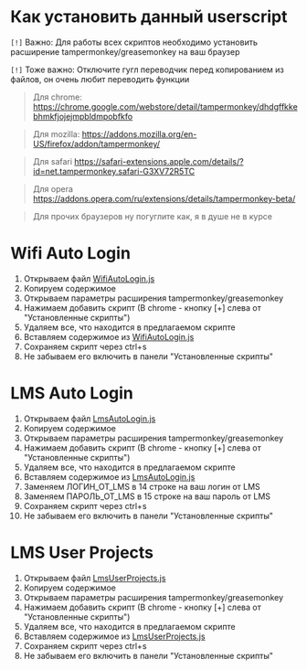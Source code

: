 # Как установить данный userscript
`[!]` Важно: Для работы всех скриптов необходимо установить расширение tampermonkey/greasemonkey на ваш браузер

`[!]` Тоже важно: Отключите гугл переводчик перед копированием из файлов, он очень любит переводить функции

> Для chrome: https://chrome.google.com/webstore/detail/tampermonkey/dhdgffkkebhmkfjojejmpbldmpobfkfo

> Для mozilla: https://addons.mozilla.org/en-US/firefox/addon/tampermonkey/

> Для safari https://safari-extensions.apple.com/details/?id=net.tampermonkey.safari-G3XV72R5TC

> Для opera https://addons.opera.com/ru/extensions/details/tampermonkey-beta/

> Для прочих браузеров ну погуглите как, я в душе не в курсе

# Wifi Auto Login
1. Открываем файл [WifiAutoLogin.js](https://github.com/DevRedOWL/HSE/blob/master/%5BHSE%5D%20WifiAutoLogin.js)
2. Копируем содержимое
3. Открываем параметры расширения tampermonkey/greasemonkey 
4. Нажимаем добавить скрипт (В chrome - кнопку [+] слева от "Установленные скрипты")
5. Удаляем все, что находится в предлагаемом скрипте
6. Вставляем содержимое из [WifiAutoLogin.js](https://github.com/DevRedOWL/HSE/blob/master/%5BHSE%5D%20WifiAutoLogin.js)
7. Сохраняем скрипт через ctrl+s 
8. Не забываем его включить в панели "Установленные скрипты"

# LMS Auto Login
1. Открываем файл [LmsAutoLogin.js](https://github.com/DevRedOWL/HSE/blob/master/%5BHSE%5D%20LmsAutoLogin.js)
2. Копируем содержимое
3. Открываем параметры расширения tampermonkey/greasemonkey 
4. Нажимаем добавить скрипт (В chrome - кнопку [+] слева от "Установленные скрипты")
5. Удаляем все, что находится в предлагаемом скрипте
6. Вставляем содержимое из [LmsAutoLogin.js](https://github.com/DevRedOWL/HSE/blob/master/%5BHSE%5D%20LmsAutoLogin.js)
7. Заменяем ЛОГИН_ОТ_LMS в 14 строке на ваш логин от LMS
8. Заменяем ПАРОЛЬ_ОТ_LMS в 15 строке на ваш пароль от LMS
9. Сохраняем скрипт через ctrl+s 
10. Не забываем его включить в панели "Установленные скрипты"

# LMS User Projects
1. Открываем файл [LmsUserProjects.js](https://github.com/DevRedOWL/HSE/blob/master/%5BHSE%5D%20LmsUserProjects.js)
2. Копируем содержимое
3. Открываем параметры расширения tampermonkey/greasemonkey 
4. Нажимаем добавить скрипт (В chrome - кнопку [+] слева от "Установленные скрипты")
5. Удаляем все, что находится в предлагаемом скрипте
6. Вставляем содержимое из [LmsUserProjects.js](https://github.com/DevRedOWL/HSE/blob/master/%5BHSE%5D%20LmsUserProjects.js)
7. Сохраняем скрипт через ctrl+s 
8. Не забываем его включить в панели "Установленные скрипты"
